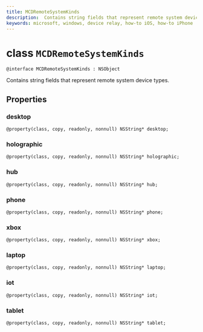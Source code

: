```yaml
---
title: MCDRemoteSystemKinds
description:  Contains string fields that represent remote system device types.
keywords: microsoft, windows, device relay, how-to iOS, how-to iPhone
---
```


# class `MCDRemoteSystemKinds` 

```
@interface MCDRemoteSystemKinds : NSObject
```

Contains string fields that represent remote system device types.

## Properties

### desktop
`@property(class, copy, readonly, nonnull) NSString* desktop;`

### holographic
`@property(class, copy, readonly, nonnull) NSString* holographic;`

### hub
`@property(class, copy, readonly, nonnull) NSString* hub;`

### phone
`@property(class, copy, readonly, nonnull) NSString* phone;`

### xbox
`@property(class, copy, readonly, nonnull) NSString* xbox;`

### laptop
`@property(class, copy, readonly, nonnull) NSString* laptop;`

### iot
`@property(class, copy, readonly, nonnull) NSString* iot;`

### tablet
`@property(class, copy, readonly, nonnull) NSString* tablet;`
